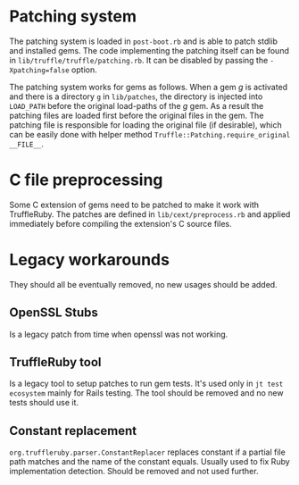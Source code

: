 # Patching system

The patching system is loaded in `post-boot.rb` and is able to patch stdlib and installed gems. 
The code implementing the patching itself can be found in `lib/truffle/truffle/patching.rb`.
It can be disabled by passing the `-Xpatching=false` option.

The patching system works for gems as follows. 
When a gem *g* is activated and there is a directory `g` in `lib/patches`, 
the directory is injected into `LOAD_PATH` before the original load-paths of the *g* gem. 
As a result the patching files are loaded first before the original files in the gem.
The patching file is responsible for loading the original file (if desirable),
which can be easily done with helper method `Truffle::Patching.require_original __FILE__`.

# C file preprocessing

Some C extension of gems need to be patched to make it work with TruffleRuby. 
The patches are defined in `lib/cext/preprocess.rb` 
and applied immediately before compiling the extension's C source files.

# Legacy workarounds 

They should all be eventually removed, no new usages should be added.

## OpenSSL Stubs

Is a legacy patch from time when openssl was not working.

## TruffleRuby tool

Is a legacy tool to setup patches to run gem tests. 
It's used only in `jt test ecosystem` mainly for Rails testing.
The tool should be removed and no new tests should use it.

## Constant replacement

`org.truffleruby.parser.ConstantReplacer` replaces constant 
if a partial file path matches and the name of the constant equals.
Usually used to fix Ruby implementation detection.
Should be removed and not used further.    
